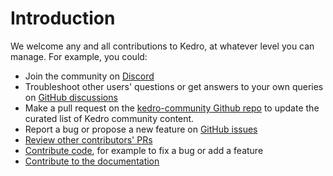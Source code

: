 # Introduction

We welcome any and all contributions to Kedro, at whatever level you can manage. For example, you could:

- Join the community on [Discord](https://discord.gg/akJDeVaxnB)
- Troubleshoot other users' questions or get answers to your own queries on [GitHub discussions](https://github.com/quantumblacklabs/kedro/discussions)
- Make a pull request on the [kedro-community Github repo](https://github.com/quantumblacklabs/kedro-community) to update the curated list of Kedro community content.
- Report a bug or propose a new feature on [GitHub issues](https://github.com/quantumblacklabs/kedro/issues)
- [Review other contributors' PRs](https://github.com/quantumblacklabs/kedro/pulls)
- [Contribute code](./02_developer_contributor_guidelines.md), for example to fix a bug or add a feature
- [Contribute to the documentation](04_documentation_contributor_guidelines.md)
